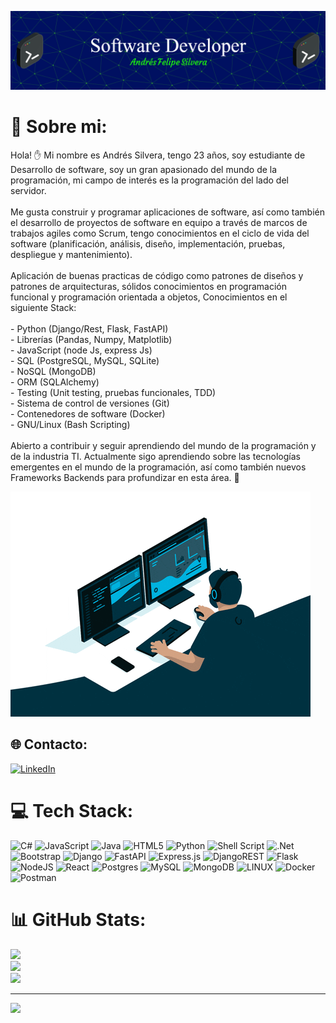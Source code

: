 ![Header](https://github.com/AndresSilverall/AndresSilverall/blob/main/readme_banner.png?raw=true&width=400)


# 💫 Sobre mi:
Hola! ✋ Mi nombre es Andrés Silvera, tengo 23 años, soy estudiante de Desarrollo de software, soy un gran apasionado del mundo de la programación, mi campo de interés es la programación del lado del servidor.<br><br>Me gusta construir y programar aplicaciones de software, así como también el desarrollo de proyectos de software en equipo a través de marcos de trabajos agiles como Scrum, tengo conocimientos en el ciclo de vida del software (planificación, análisis, diseño, implementación, pruebas, despliegue y mantenimiento).<br><br>Aplicación de buenas practicas de código como patrones de diseños y patrones de arquitecturas, sólidos conocimientos en programación funcional y programación orientada a objetos, Conocimientos en el siguiente Stack:<br><br>- Python (Django/Rest, Flask, FastAPI)<br>- Librerías (Pandas, Numpy, Matplotlib)<br>- JavaScript (node Js, express Js)<br>- SQL (PostgreSQL, MySQL, SQLite)<br>- NoSQL (MongoDB)<br>- ORM (SQLAlchemy)<br>- Testing (Unit testing, pruebas funcionales, TDD)<br>- Sistema de control de versiones (Git)<br>- Contenedores de software (Docker)<br>- GNU/Linux (Bash Scripting)<br><br>Abierto a contribuir y seguir aprendiendo del mundo de la programación y de la industria TI. Actualmente sigo aprendiendo sobre las tecnologías emergentes en el mundo de la programación, así como también nuevos Frameworks Backends para profundizar en esta área. 🚀

![banner](https://github.com/AndresSilverall/AndresSilverall/blob/main/banner.gif?raw=true)

## 🌐 Contacto:
[![LinkedIn](https://img.shields.io/badge/LinkedIn-%230077B5.svg?logo=linkedin&logoColor=white)](https://linkedin.com/in/andrés-felipe-silvera-196982253/) 

# 💻 Tech Stack:
![C#](https://img.shields.io/badge/c%23-%23239120.svg?style=flat&logo=c-sharp&logoColor=white) ![JavaScript](https://img.shields.io/badge/javascript-%23323330.svg?style=flat&logo=javascript&logoColor=%23F7DF1E) ![Java](https://img.shields.io/badge/java-%23ED8B00.svg?style=flat&logo=java&logoColor=white) ![HTML5](https://img.shields.io/badge/html5-%23E34F26.svg?style=flat&logo=html5&logoColor=white) ![Python](https://img.shields.io/badge/python-3670A0?style=flat&logo=python&logoColor=ffdd54) ![Shell Script](https://img.shields.io/badge/shell_script-%23121011.svg?style=flat&logo=gnu-bash&logoColor=white) ![.Net](https://img.shields.io/badge/.NET-5C2D91?style=flat&logo=.net&logoColor=white) ![Bootstrap](https://img.shields.io/badge/bootstrap-%23563D7C.svg?style=flat&logo=bootstrap&logoColor=white) ![Django](https://img.shields.io/badge/django-%23092E20.svg?style=flat&logo=django&logoColor=white) ![FastAPI](https://img.shields.io/badge/FastAPI-005571?style=flat&logo=fastapi) ![Express.js](https://img.shields.io/badge/express.js-%23404d59.svg?style=flat&logo=express&logoColor=%2361DAFB) ![DjangoREST](https://img.shields.io/badge/DJANGO-REST-ff1709?style=flat&logo=django&logoColor=white&color=ff1709&labelColor=gray) ![Flask](https://img.shields.io/badge/flask-%23000.svg?style=flat&logo=flask&logoColor=white) ![NodeJS](https://img.shields.io/badge/node.js-6DA55F?style=flat&logo=node.js&logoColor=white) ![React](https://img.shields.io/badge/react-%2320232a.svg?style=flat&logo=react&logoColor=%2361DAFB) ![Postgres](https://img.shields.io/badge/postgres-%23316192.svg?style=flat&logo=postgresql&logoColor=white) ![MySQL](https://img.shields.io/badge/mysql-%2300f.svg?style=flat&logo=mysql&logoColor=white) ![MongoDB](https://img.shields.io/badge/MongoDB-%234ea94b.svg?style=flat&logo=mongodb&logoColor=white) ![LINUX](https://img.shields.io/badge/Linux-FCC624?style=flat&logo=linux&logoColor=black) ![Docker](https://img.shields.io/badge/docker-%230db7ed.svg?style=flat&logo=docker&logoColor=white) ![Postman](https://img.shields.io/badge/Postman-FF6C37?style=flat&logo=postman&logoColor=white)
# 📊 GitHub Stats:
![](https://github-readme-stats.vercel.app/api?username=AndresSilverall&theme=tokyonight&hide_border=false&include_all_commits=false&count_private=false)<br/>
![](https://github-readme-streak-stats.herokuapp.com/?user=AndresSilverall&theme=tokyonight&hide_border=false)<br/>
![](https://github-readme-stats.vercel.app/api/top-langs/?username=AndresSilverall&theme=tokyonight&hide_border=false&include_all_commits=false&count_private=false&layout=compact)

---
[![](https://visitcount.itsvg.in/api?id=AndresSilverall&icon=2&color=12)](https://visitcount.itsvg.in)

<!-- Proudly created with GPRM ( https://gprm.itsvg.in ) -->
